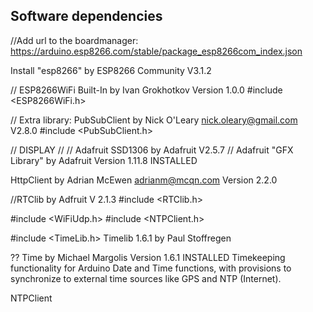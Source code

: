 ## Software dependencies

//Add url to the boardmanager:
https://arduino.esp8266.com/stable/package_esp8266com_index.json

Install "esp8266" by ESP8266 Community V3.1.2

// ESP8266WiFi Built-In by Ivan Grokhotkov Version 1.0.0
#include <ESP8266WiFi.h> 

// Extra library: PubSubClient by Nick O'Leary <nick.oleary@gmail.com>  V2.8.0
#include <PubSubClient.h>


// DISPLAY
//
// Adafruit SSD1306 by Adafruit V2.5.7
// Adafruit "GFX Library" by Adafruit Version 1.11.8 INSTALLED


HttpClient by Adrian McEwen <adrianm@mcqn.com> Version 2.2.0


//RTClib by Adfruit V 2.1.3
#include <RTClib.h>


#include <WiFiUdp.h>
#include <NTPClient.h>

#include <TimeLib.h>
Timelib 1.6.1 by Paul Stoffregen

??
Time by Michael Margolis Version 1.6.1 INSTALLED
Timekeeping functionality for Arduino Date and Time functions, with provisions to synchronize to external time sources like GPS and NTP (Internet).


NTPClient
